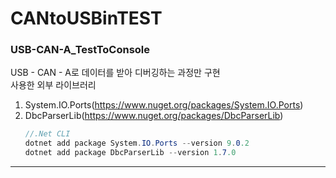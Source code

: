# CANtoUSBinTEST

### USB-CAN-A_TestToConsole
USB - CAN - A로 데이터를 받아 디버깅하는 과정만 구현  
사용한 외부 라이브러리  
1. System.IO.Ports(https://www.nuget.org/packages/System.IO.Ports)  
2. DbcParserLib(https://www.nuget.org/packages/DbcParserLib)
    ```csharp
    //.Net CLI
    dotnet add package System.IO.Ports --version 9.0.2
    dotnet add package DbcParserLib --version 1.7.0
    ```
---  

